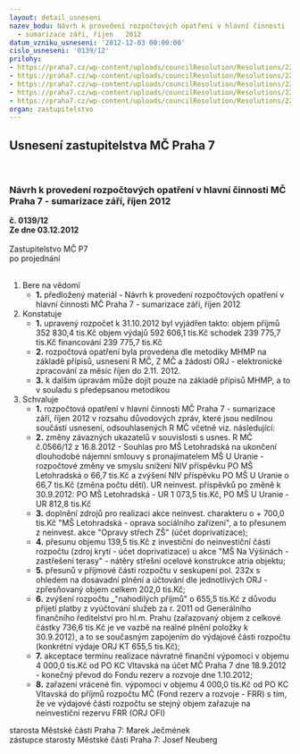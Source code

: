 ```yaml
---
layout: detail_usneseni
nazev_bodu: Návrh k provedení rozpočtových opatření v hlavní činnosti  MČ Praha 7
  - sumarizace září, říjen   2012
datum_vzniku_usneseni: '2012-12-03 00:00:00'
cislo_usneseni: '0139/12'
prilohy:
- https://praha7.cz/wp-content/uploads/councilResolution/Resolutions/22055/5-12-p1_009212z.doc
- https://praha7.cz/wp-content/uploads/councilResolution/Resolutions/22055/5-12-p2_070412r.doc
- https://praha7.cz/wp-content/uploads/councilResolution/Resolutions/22055/5-12-p3_080512r.doc
- https://praha7.cz/wp-content/uploads/councilResolution/Resolutions/22055/5-12-fv22102012.pdf
- https://praha7.cz/wp-content/uploads/councilResolution/Resolutions/22055/5-12-p4_0856r.doc
organ: zastupitelstvo
---
```

<div id="ucUsn_pList" class="usn">
	<span><h2>Usnesení zastupitelstva MČ Praha 7 </h2>
<br></span><div class="standBody">
<span><h3>Návrh k provedení rozpočtových opatření v hlavní činnosti  MČ Praha 7 - sumarizace září, říjen   2012</h3></span><div class="center">
		<strong>č. 0139/12</strong><br>
	</div>
<div class="center">
		<strong>Ze dne 03.12.2012</strong><br><br>
	</div>Zastupitelstvo MČ P7<br> po projednání<br><br><ol>
<li>Bere na vědomí<ul><li>
<strong>1.</strong> předložený materiál - Návrh k provedení rozpočtových opatření v hlavní činnosti  MČ Praha 7 - sumarizace  září, říjen  2012</li></ul>
</li>
<li>Konstatuje<ul>
<li>
<strong>1.</strong> upravený rozpočet k 31.10.2012 byl  vyjádřen takto: objem příjmů            352 830,4 tis.Kč objem výdajů            592 606,1 tis.Kč schodek               	     239 775,7 tis.Kč   financování        	     239 775,7 tis.Kč   </li>
<li>
<strong>2.</strong> rozpočtová opatření byla provedena dle metodiky MHMP na základě přípisů, usnesení R MČ, Z MČ a žádostí ORJ - elektronické zpracování za měsíc říjen  do 2.11. 2012.</li>
<li>
<strong>3.</strong> k dalším úpravám může dojít pouze na základě přípisů MHMP, a to v souladu s předepsanou metodikou</li>
</ul>
</li>
<li>Schvaluje<ul>
<li>
<strong>1.</strong> rozpočtová opatření v hlavní činnosti MČ Praha 7 - sumarizace září, říjen   2012 v rozsahu důvodových zpráv, které jsou nedílnou součástí usnesení, odsouhlasených  R MČ včetně viz. následující:</li>
<li>
<strong>2.</strong> změny závazných ukazatelů v souvislosti s  usnes. R MČ č.0566/12 z 16.8.2012 - Souhlas pro MŠ Letohradská na ukončení dlouhodobé nájemní smlouvy s pronajímatelem MŠ U Uranie - rozpočtové změny ve smyslu snížení NIV příspěvku PO MŠ Letohradská o 66,7 tis.Kč a zvýšení NIV příspěvku PO MŠ U Uranie o 66,7 tis.Kč (změna počtu dětí). UR neinvest. příspěvků po změně k 30.9.2012: PO MŠ Letohradská  - UR 1 073,5 tis.Kč, PO MŠ U Uranie      -  UR    812,8 tis.Kč</li>
<li>
<strong>3.</strong> doplnění zdrojů pro realizaci akce neinvest. charakteru o + 700,0 tis.Kč "MŠ Letohradská - oprava sociálního zařízení", a to přesunem z neinvest. akce "Opravy střech ZŠ" (účet doprivatizace);</li>
<li>
<strong>4.</strong> přesunu objemu 139,5 tis.Kč  z investiční do neinvestiční části rozpočtu (zdroj krytí - účet doprivatizace) u akce  "MŠ Na Výšinách - zastřešení terasy" - nátěry střešní ocelové konstrukce atria objektu; </li>
<li>
<strong>5.</strong> přesunů  v příjmové části rozpočtu v seskupení pol. 232x s ohledem na dosavadní plnění a účtování dle  jednotlivých ORJ  - zpřesňovaný objem celkem  202,0 tis.Kč;</li>
<li>
<strong>6.</strong> zvýšení rozpočtu _"nahodilých příjmů" o 655,5 tis.Kč z důvodu přijetí  platby z vyúčtování služeb za r. 2011 od Generálního finančního ředitelství pro hl.m. Prahu  (zařazovaný objem z celkové částky 736,6 tis.Kč je ve vazbě na reálné plnění položky k 30.9.2012), a to se současným zapojením do výdajové části rozpočtu (konkrétní výdaje ORJ KT 655,5 tis.Kč);</li>
<li>
<strong>7.</strong> akceptace  termínu realizace návratné finanční výpomoci v objemu 4 000,0 tis.Kč od PO KC Vltavská na účet MČ Praha 7 dne 18.9.2012 - konečný převod do Fondu rezerv a rozvoje dne 1.10.2012;</li>
<li>
<strong>8.</strong> zařazení vrácené fin. výpomoci v objemu 4 000,0 tis.Kč od PO KC Vltavská do příjmů rozpočtu  MČ (Fond rezerv a rozvoje - FRR)  s tím, že ve výdajové části rozpočtu se stejný objem zařazuje na neinvestiční rezervu FRR (ORJ OFI)</li>
</ul>
</li>
</ol>starosta Městské části Praha 7: Marek Ječmének<br>zástupce starosty Městské části Praha 7: Josef Neuberg
</div>
</div>